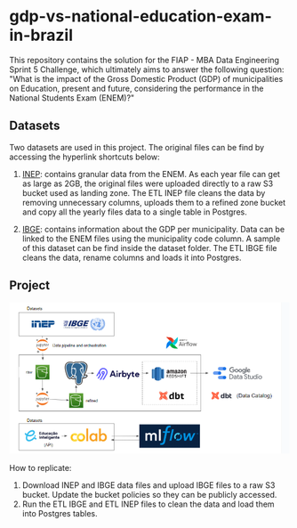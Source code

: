 # gdp-vs-national-education-exam-in-brazil
This repository contains the solution for the FIAP - MBA Data Engineering Sprint 5 Challenge, which ultimately aims to answer the following question: "What is the impact of the Gross Domestic Product (GDP) of municipalities on Education, present and future, considering the performance in the National Students Exam (ENEM)?"

## Datasets

Two datasets are used in this project. The original files can be find by accessing the hyperlink shortcuts below:

1. [INEP](https://www.gov.br/inep/pt-br/acesso-a-informacao/dados-abertos/microdados/enem): contains granular data from the ENEM. As each year file can get as large as 2GB, the original files were uploaded directly to a raw S3 bucket used as landing zone. The ETL INEP file cleans the data by removing unnecessary columns, uploads them to a refined zone bucket and copy all the yearly files data to a single table in Postgres.

2. [IBGE](https://www.ibge.gov.br/estatisticas/downloads-estatisticas.html): contains information about the GDP per municipality. Data can be linked to the ENEM files using the municipality code column. A sample of this dataset can be find inside the dataset folder. The ETL IBGE file cleans the data, rename columns and loads it into Postgres.

## Project

![Architecture](images/architecture.png)

How to replicate:

1. Download INEP and IBGE data files and upload IBGE files to a raw S3 bucket. Update the bucket policies so they can be publicly accessed.
2. Run the ETL IBGE and ETL INEP files to clean the data and load them into Postgres tables.